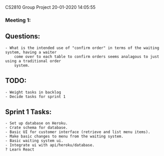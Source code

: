 CS2810 Group Project				20-01-2020 14:05:55

### Meeting 1:

## Questions:
	- What is the intended use of "confirm order" in terms of the waiting system, having a waiter
		come over to each table to confirm orders seems analagous to just using a traditional order
		system.


## TODO:
	- Weight tasks in backlog
	- Decide tasks for sprint 1

## Sprint 1 Tasks:
	- Set up database on Heroku.
	- Crate schema for database.
	- Basic UI for customer interface (retrieve and list menu items).
	- Make basic changes to menu from the waiting system.
	- Basic waiting system ui.
	- Integrate ui with api/heroku/database.
	? Learn React
	
